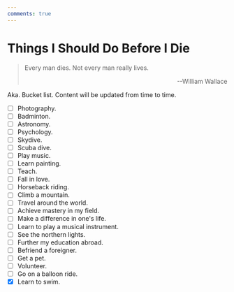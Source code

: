 ```yaml
---
comments: true
---
```


# Things I Should Do Before I Die

> Every man dies. Not every man really lives.
> 
> <div align=right>--William Wallace</div>

Aka. Bucket list. Content will be updated from time to time.

 - [ ] Photography.
 - [ ] Badminton.
 - [ ] Astronomy.
 - [ ] Psychology.
 - [ ] Skydive.
 - [ ] Scuba dive.
 - [ ] Play music.
 - [ ] Learn painting.
 - [ ] Teach.
 - [ ] Fall in love.
 - [ ] Horseback riding.
 - [ ] Climb a mountain.
 - [ ] Travel around the world.
 - [ ] Achieve mastery in my field.
 - [ ] Make a difference in one's life.
 - [ ] Learn to play a musical instrument.
 - [ ] See the northern lights.
 - [ ] Further my education abroad.
 - [ ] Befriend a foreigner.
 - [ ] Get a pet.
 - [ ] Volunteer.
 - [ ] Go on a balloon ride.
 - [x] Learn to swim.

